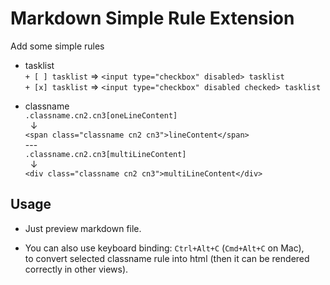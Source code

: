 # Markdown Simple Rule Extension

Add some simple rules

+ tasklist  
`+ [ ] tasklist` => `<input type="checkbox" disabled> tasklist`  
`+ [x] tasklist` => `<input type="checkbox" disabled checked> tasklist`


+ classname  
`.classname.cn2.cn3[oneLineContent]`  
&nbsp; ↓  
`<span class="classname cn2 cn3">lineContent</span>`  
--\-  
`.classname.cn2.cn3[multiLineContent]`  
&nbsp; ↓  
`<div class="classname cn2 cn3">multiLineContent</div>`

## Usage

+ Just preview markdown file.

+ You can also use keyboard binding: `Ctrl+Alt+C` (`Cmd+Alt+C` on Mac),  
to convert selected classname rule into html (then it can be rendered correctly in other views).
